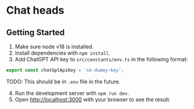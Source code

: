 # Chat heads

## Getting Started

1. Make sure node v18 is installed.
2. Install dependencies with `npm install`.
3. Add ChatGPT API key to `src/constants/env.ts` in the following format:

```ts
export const chatGptApiKey = 'sk-dummy-key';
```

TODO: This should be in `.env` file in the future.

4. Run the development server with `npm run dev`.
5. Open [http://localhost:3000](http://localhost:3000) with your browser to see the result.
